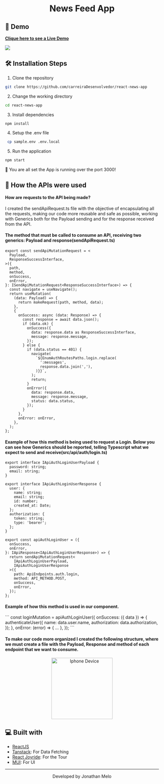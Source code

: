 <h1 align="center">
  News Feed App
</h1>

## 🚀 Demo

<p align="left">
    <a href="" target="_blank"><b>Clique here to see a Live Demo</b></a>
</p>

<p align="center">

![](https://github.com/carreiraDesenvolvedor/react-news-app/blob/main/public/assets/readme/demo-gif.gif)

</p>

## 🛠️ Installation Steps

1. Clone the repository

```bash
git clone https://github.com/carreiraDesenvolvedor/react-news-app
```

2. Change the working directory

```bash
cd react-news-app
```

3. Install dependencies

```bash
npm install
```

4. Setup the .env file

```bash
 cp sample.env .env.local
```

5. Run the application

```bash
npm start
```

🌟 You are all set the App is running over the port 3000!

## 💬️ How the APIs were used

<h4>How are requests to the API being made?</h4>

<p>
    I created the sendApiRequest.ts file with the objective of encapsulating all the requests, making our code more reusable and safe as possible, working with Generics both for the Payload sending and for the response received from the API.
</p>

<h4>The method that must be called to consume an API, receiving two generics: Payload and response(sendApiRequest.ts)</h4>

```
export const sendApiMutationRequest = <
  Payload,
  ResponseSuccessInterface,
>({
  path,
  method,
  onSuccess,
  onError,
}: ISendApiMutationRequest<ResponseSuccessInterface>) => {
  const navigate = useNavigate();
  return useMutation(
    (data: Payload) => {
      return makeRequest(path, method, data);
    },
    {
      onSuccess: async (data: Response) => {
        const response = await data.json();
        if (data.ok) {
          onSuccess({
            data: response.data as ResponseSuccessInterface,
            message: response.message,
          });
        } else {
          if (data.status == 401) {
            navigate(
              `${EnumAuthRoutesPaths.login.replace(
                ':messages',
                response.data.join(','),
              )}}`,
            );
            return;
          }
          onError({
            data: response.data,
            message: response.message,
            status: data.status,
          });
        }
      },
      onError: onError,
    },
  );
};
```

<h4>Example of how this method is being used to request a Login. Below you can see how Generics should be reported, telling Typescript what we expect to send and receive(src/api/auth/login.ts)</h4>

```
export interface IApiAuthLoginUserPayload {
  password: string;
  email: string;
}

export interface IApiAuthLoginUserResponse {
  user: {
    name: string;
    email: string;
    id: number;
    created_at: Date;
  };
  authorization: {
    token: string;
    type: 'bearer';
  };
}

export const apiAuthLoginUser = ({
  onSuccess,
  onError,
}: IApiResponse<IApiAuthLoginUserResponse>) => {
  return sendApiMutationRequest<
    IApiAuthLoginUserPayload,
    IApiAuthLoginUserResponse
  >({
    path: ApiEndpoints.auth.login,
    method: API_METHOD.POST,
    onSuccess,
    onError,
  });
};
```

<h4>Example of how this method is used in our component.</h4>
```
const loginMutation = apiAuthLoginUser({
    onSuccess: ({ data }) => {
      authenticateUser({
        name: data.user.name,
        authorization: data.authorization,
      });
    },
    onError: (error) => {
      ...
    },
  });
```

<h4>To make our code more organized I created the following structure, where we must create a file with the Payload, Response and method of each endpoint that we want to consume.</h4>
<p align="center"><img src="./public/images/readme/structure.png" width="200" alt="Iphone Device" /></p>

## 💻 Built with

- [ReactJS](https://react.dev/)
- [Tanstack](https://tanstack.com/query/v4/docs/react/overview): For Data Fetching
- [React Joyride](https://react-joyride.com/): For the Tour
- [MUI](https://mui.com/): For UI

<hr>
<p align="center">
Developed by Jonathan Melo
</p>
